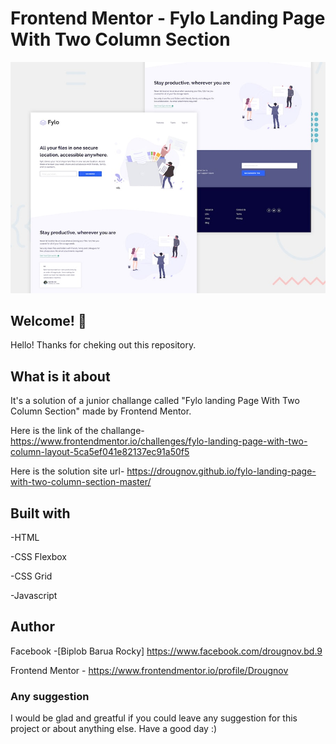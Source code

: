 # Frontend Mentor - Fylo Landing Page With Two Column Section

![Design preview for the fylo landing page coding challenge](./design/desktop-preview.jpg)

## Welcome! 👋

Hello! Thanks for cheking out this repository.

## What is it about

It's a solution of a junior challange called "Fylo landing Page With Two Column Section" made by Frontend Mentor.

Here is the link of the challange-
https://www.frontendmentor.io/challenges/fylo-landing-page-with-two-column-layout-5ca5ef041e82137ec91a50f5

Here is the solution site url-
https://drougnov.github.io/fylo-landing-page-with-two-column-section-master/

## Built with

-HTML

-CSS Flexbox

-CSS Grid

-Javascript

## Author

Facebook -[Biplob Barua Rocky] https://www.facebook.com/drougnov.bd.9

Frontend Mentor - https://www.frontendmentor.io/profile/Drougnov

### Any suggestion

I would be glad and greatful if you could leave any suggestion for this project or about anything else. Have a good day :)
